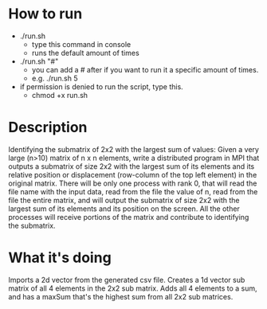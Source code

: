 # How to run
- ./run.sh
  - type this command in console
  - runs the default amount of times
- ./run.sh "#"
  - you can add a # after if you want to run it a specific amount of times.
  - e.g. ./run.sh 5
- if permission is denied to run the script, type this.
  - chmod +x run.sh

# Description
Identifying the submatrix of 2x2 with the largest sum of values:
Given a very large (n>10) matrix of n x n elements, write a distributed
program in MPI that outputs a submatrix of size 2x2 with the largest sum of
its elements and its relative position or displacement (row-column of the top
left element) in the original matrix. There will be only one process with
rank 0, that will read the file name with the input data, read from the file
the value of n, read from the file the entire matrix, and will output the
submatrix of size 2x2 with the largest sum of its elements and its position
on the screen. All the other processes will receive portions of the matrix
and contribute to identifying the submatrix.

# What it's doing
Imports a 2d vector from the generated csv file.  Creates a 1d vector sub matrix
of all 4 elements in the 2x2 sub matrix.  Adds all 4 elements to a sum, and 
has a maxSum that's the highest sum from all 2x2 sub matrices.
